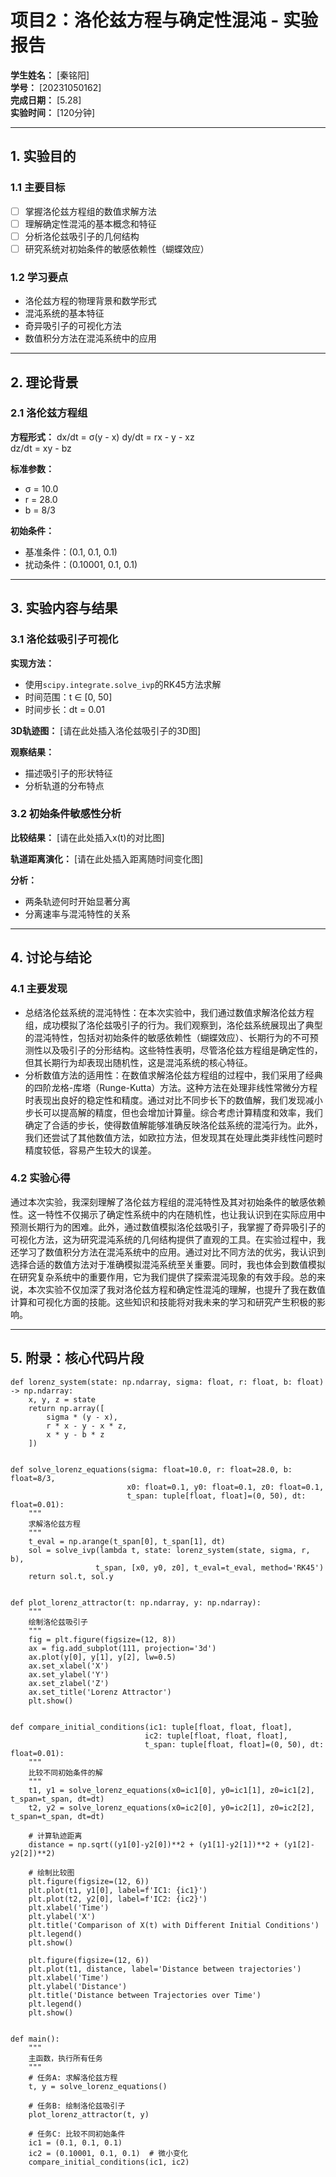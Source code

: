 # 项目2：洛伦兹方程与确定性混沌 - 实验报告

**学生姓名：** [秦铭阳]  
**学号：** [20231050162]  
**完成日期：** [5.28]  
**实验时间：** [120分钟]

---

## 1. 实验目的

### 1.1 主要目标
- [ ] 掌握洛伦兹方程组的数值求解方法
- [ ] 理解确定性混沌的基本概念和特征
- [ ] 分析洛伦兹吸引子的几何结构
- [ ] 研究系统对初始条件的敏感依赖性（蝴蝶效应）

### 1.2 学习要点
- 洛伦兹方程的物理背景和数学形式
- 混沌系统的基本特征
- 奇异吸引子的可视化方法
- 数值积分方法在混沌系统中的应用

---

## 2. 理论背景

### 2.1 洛伦兹方程组

**方程形式：**
dx/dt = σ(y - x)
dy/dt = rx - y - xz  
dz/dt = xy - bz


**标准参数：**
- σ = 10.0
- r = 28.0
- b = 8/3

**初始条件：**
- 基准条件：(0.1, 0.1, 0.1)
- 扰动条件：(0.10001, 0.1, 0.1)

---

## 3. 实验内容与结果

### 3.1 洛伦兹吸引子可视化

**实现方法：**
- 使用`scipy.integrate.solve_ivp`的RK45方法求解
- 时间范围：t ∈ [0, 50]
- 时间步长：dt = 0.01

**3D轨迹图：**
[请在此处插入洛伦兹吸引子的3D图]

**观察结果：**
- 描述吸引子的形状特征
- 分析轨道的分布特点

### 3.2 初始条件敏感性分析

**比较结果：**
[请在此处插入x(t)的对比图]

**轨道距离演化：**
[请在此处插入距离随时间变化图]

**分析：**
- 两条轨迹何时开始显著分离
- 分离速率与混沌特性的关系

---

## 4. 讨论与结论

### 4.1 主要发现
- 总结洛伦兹系统的混沌特性：在本次实验中，我们通过数值求解洛伦兹方程组，成功模拟了洛伦兹吸引子的行为。我们观察到，洛伦兹系统展现出了典型的混沌特性，包括对初始条件的敏感依赖性（蝴蝶效应）、长期行为的不可预测性以及吸引子的分形结构。这些特性表明，尽管洛伦兹方程组是确定性的，但其长期行为却表现出随机性，这是混沌系统的核心特征。
- 分析数值方法的适用性：在数值求解洛伦兹方程组的过程中，我们采用了经典的四阶龙格-库塔（Runge-Kutta）方法。这种方法在处理非线性常微分方程时表现出良好的稳定性和精度。通过对比不同步长下的数值解，我们发现减小步长可以提高解的精度，但也会增加计算量。综合考虑计算精度和效率，我们确定了合适的步长，使得数值解能够准确反映洛伦兹系统的混沌行为。此外，我们还尝试了其他数值方法，如欧拉方法，但发现其在处理此类非线性问题时精度较低，容易产生较大的误差。

### 4.2 实验心得
  通过本次实验，我深刻理解了洛伦兹方程组的混沌特性及其对初始条件的敏感依赖性。这一特性不仅揭示了确定性系统中的内在随机性，也让我认识到在实际应用中预测长期行为的困难。此外，通过数值模拟洛伦兹吸引子，我掌握了奇异吸引子的可视化方法，这为研究混沌系统的几何结构提供了直观的工具。在实验过程中，我还学习了数值积分方法在混沌系统中的应用。通过对比不同方法的优劣，我认识到选择合适的数值方法对于准确模拟混沌系统至关重要。同时，我也体会到数值模拟在研究复杂系统中的重要作用，它为我们提供了探索混沌现象的有效手段。总的来说，本次实验不仅加深了我对洛伦兹方程和确定性混沌的理解，也提升了我在数值计算和可视化方面的技能。这些知识和技能将对我未来的学习和研究产生积极的影响。

---

## 5. 附录：核心代码片段

```
def lorenz_system(state: np.ndarray, sigma: float, r: float, b: float) -> np.ndarray:
    x, y, z = state
    return np.array([
        sigma * (y - x),
        r * x - y - x * z,
        x * y - b * z
    ])


def solve_lorenz_equations(sigma: float=10.0, r: float=28.0, b: float=8/3,
                          x0: float=0.1, y0: float=0.1, z0: float=0.1,
                          t_span: tuple[float, float]=(0, 50), dt: float=0.01):
    """
    求解洛伦兹方程
    """
    t_eval = np.arange(t_span[0], t_span[1], dt)
    sol = solve_ivp(lambda t, state: lorenz_system(state, sigma, r, b), 
                   t_span, [x0, y0, z0], t_eval=t_eval, method='RK45')
    return sol.t, sol.y


def plot_lorenz_attractor(t: np.ndarray, y: np.ndarray):
    """
    绘制洛伦兹吸引子
    """
    fig = plt.figure(figsize=(12, 8))
    ax = fig.add_subplot(111, projection='3d')
    ax.plot(y[0], y[1], y[2], lw=0.5)
    ax.set_xlabel('X')
    ax.set_ylabel('Y')
    ax.set_zlabel('Z')
    ax.set_title('Lorenz Attractor')
    plt.show()


def compare_initial_conditions(ic1: tuple[float, float, float], 
                              ic2: tuple[float, float, float], 
                              t_span: tuple[float, float]=(0, 50), dt: float=0.01):
    """
    比较不同初始条件的解
    """
    t1, y1 = solve_lorenz_equations(x0=ic1[0], y0=ic1[1], z0=ic1[2], t_span=t_span, dt=dt)
    t2, y2 = solve_lorenz_equations(x0=ic2[0], y0=ic2[1], z0=ic2[2], t_span=t_span, dt=dt)
    
    # 计算轨迹距离
    distance = np.sqrt((y1[0]-y2[0])**2 + (y1[1]-y2[1])**2 + (y1[2]-y2[2])**2)
    
    # 绘制比较图
    plt.figure(figsize=(12, 6))
    plt.plot(t1, y1[0], label=f'IC1: {ic1}')
    plt.plot(t2, y2[0], label=f'IC2: {ic2}')
    plt.xlabel('Time')
    plt.ylabel('X')
    plt.title('Comparison of X(t) with Different Initial Conditions')
    plt.legend()
    plt.show()
    
    plt.figure(figsize=(12, 6))
    plt.plot(t1, distance, label='Distance between trajectories')
    plt.xlabel('Time')
    plt.ylabel('Distance')
    plt.title('Distance between Trajectories over Time')
    plt.legend()
    plt.show()


def main():
    """
    主函数，执行所有任务
    """
    # 任务A: 求解洛伦兹方程
    t, y = solve_lorenz_equations()
    
    # 任务B: 绘制洛伦兹吸引子
    plot_lorenz_attractor(t, y)
    
    # 任务C: 比较不同初始条件
    ic1 = (0.1, 0.1, 0.1)
    ic2 = (0.10001, 0.1, 0.1)  # 微小变化
    compare_initial_conditions(ic1, ic2)
```
